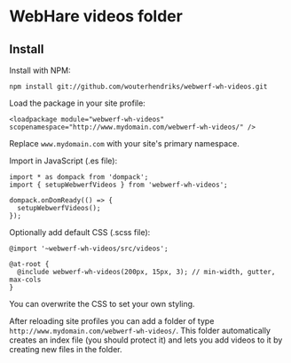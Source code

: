 # WebHare videos folder

## Install

Install with NPM:

```
npm install git://github.com/wouterhendriks/webwerf-wh-videos.git
```

Load the package in your site profile:

```
<loadpackage module="webwerf-wh-videos" scopenamespace="http://www.mydomain.com/webwerf-wh-videos/" />
```

Replace `www.mydomain.com` with your site's primary namespace.

Import in JavaScript (.es file):

```
import * as dompack from 'dompack';
import { setupWebwerfVideos } from 'webwerf-wh-videos';

dompack.onDomReady(() => {
  setupWebwerfVideos();
});
```

Optionally add default CSS (.scss file):

```
@import '~webwerf-wh-videos/src/videos';

@at-root {
  @include webwerf-wh-videos(200px, 15px, 3); // min-width, gutter, max-cols
}
```

You can overwrite the CSS to set your own styling.

After reloading site profiles you can add a folder of type `http://www.mydomain.com/webwerf-wh-videos/`. This folder automatically creates an index file (you should protect it) and lets you add videos to it by creating new files in the folder.

